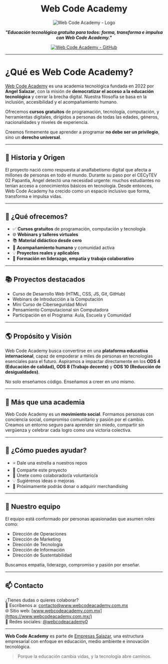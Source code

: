 <div align="center">

# Web Code Academy

![Web Code Academy - Logo](https://res.cloudinary.com/dw6igi7fc/image/upload/v1749530747/Banner_Web_Code_Academy_1_jap5iv.png)

<p align="center">
  <b><i>"Educación tecnológica gratuita para todos: forma, transforma e impulsa con Web Code Academy."</i></b>
</p>
<p align="center">
  <a href="https://github.com/WebCodeAcademy">
    <img alt="Web Code Academy - GitHub" src="https://img.shields.io/badge/WebCodeAcademy-open%20source-blue.svg">
    <br>
  </a>
</p>

</div>

---

# ¿Qué es Web Code Academy?

[Web Code Academy](https://github.com/Web-Code-Academy) es una academia tecnológica fundada en 2022 por **Angel Salazar**, con la misión de **democratizar el acceso a la educación tecnológica** y cerrar la brecha digital. Nuestra filosofía se basa en la inclusión, accesibilidad y el acompañamiento humano.

Ofrecemos **cursos gratuitos** de programación, tecnología, computación, y herramientas digitales, dirigidos a personas de todas las edades, géneros, nacionalidades y niveles de experiencia.

Creemos firmemente que aprender a programar **no debe ser un privilegio**, sino un **derecho universal**.

---

## 🌱 Historia y Origen

El proyecto nació como respuesta al analfabetismo digital que afecta a millones de personas en todo el mundo. Durante su paso por el CECyTEV 02 Papantla, Angel detectó una necesidad urgente: muchos estudiantes no tenían acceso a conocimientos básicos en tecnología. Desde entonces, Web Code Academy ha crecido como un espacio inclusivo que forma, transforma e impulsa vidas.

---

## 🚀 ¿Qué ofrecemos?

- ✅ **Cursos gratuitos** de programación, computación y tecnología
- 🌐 **Webinars y talleres virtuales**
- 📚 **Material didáctico desde cero**
- 🤝 **Acompañamiento humano** y comunidad activa
- 💡 **Proyectos reales y aplicables**
- 🧠 **Formación en liderazgo, empatía y trabajo colaborativo**

---

## 📚 Proyectos destacados

- Curso de Desarrollo Web (HTML, CSS, JS, Git, GitHub)
- Webinars de Introducción a la Computación
- Mini Curso de Ciberseguridad Móvil
- Pensamiento Computacional sin Computadora
- Participación en el Programa: Aula, Escuela y Comunidad

---

## 🌎 Propósito y Visión

Web Code Academy busca convertirse en una **plataforma educativa internacional**, capaz de empoderar a miles de personas en tecnologías esenciales para el futuro. Aspiramos a impactar directamente en los **ODS 4 (Educación de calidad), ODS 8 (Trabajo decente)** y **ODS 10 (Reducción de desigualdades)**.

No solo enseñamos código. Enseñamos a creer en uno mismo.

---

## 🧠 Más que una academia

Web Code Academy es un **movimiento social**. Formamos personas con conciencia social, compromiso comunitario y pasión por el cambio. Creamos un entorno seguro para aprender sin miedo, compartir sin vergüenza y celebrar cada logro como una victoria colectiva.

---

## 🤝 ¿Cómo puedes ayudar?

- ⭐ Dale una estrella a nuestros repos
- 📣 Comparte este proyecto
- 💬 Únete como colaborador/a voluntario/a
- 💡 Sugiérenos ideas o mejoras
- 🌟 Próximamente podrás donar o adquirir merchandising

---

## 👥 Nuestro equipo

El equipo está conformado por personas apasionadas que asumen roles como:
- Dirección de Operaciones
- Dirección de Marketing
- Dirección de Tecnología
- Dirección de Información
- Dirección de Sustentabilidad

Buscamos empatía, liderazgo, compromiso y pasión por enseñar.

---

## 📫 Contacto

¿Tienes dudas o quieres colaborar?  
📧 Escríbenos a: [contacto@www.webcodeacademy.com.mx](mailto:contacto@www.webcodeacademy.com.mx)  
🌐 Sitio web: [www.webcodeacademy.com.mx](https://www.webcodeacademy.com.mx/) <br>
📱 Redes sociales: [@webcodeacademy0](https://www.instagram.com/webcodeacademy0/)

---

**Web Code Academy** es parte de [Empresas Salazar](https://github.com/EmpresasSalazar), una estructura empresarial con enfoque en educación, medio ambiente e innovación tecnológica.

> Porque la educación cambia vidas, y la tecnología abre caminos.

